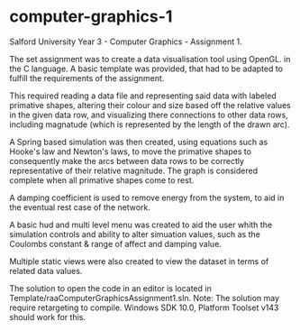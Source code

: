 # computer-graphics-1
Salford University Year 3 - Computer Graphics - Assignment 1. 

The set assignment was to create a data visualisation tool using OpenGL. in the C language. A basic template was provided, that had to be adapted to fulfill the requirements of the assignment.

This required reading a data file and representing said data with labeled primative shapes, altering their colour and size based off the relative values in the given data row, and visualizing there connections to other data rows, including magnatude (which is represented by the length of the drawn arc). 

A Spring based simulation was then created, using equations such as Hooke's law and Newton's laws, to move the primative shapes to consequently make the arcs between data rows to be correctly representative of their relative magnitude. The graph is considered complete when all primative shapes come to rest.

A damping coefficient is used to remove energy from the system, to aid in the eventual rest case of the network. 

A basic hud and multi level menu was created to aid the user whith the simulation controls and ability to alter simuation values, such as the Coulombs constant & range of affect and damping value.

Multiple static views were also created to view the dataset in terms of related data values. 

The solution to open the code in an editor is located in Template/raaComputerGraphicsAssignment1.sln. Note: The solution may require retargeting to compile. Windows SDK 10.0, Platform Toolset v143 should work for this.
